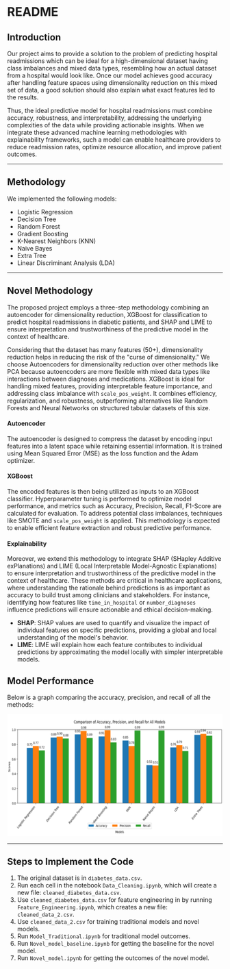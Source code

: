 # README

## Introduction
Our project aims to provide a solution to the problem of predicting hospital readmissions which can be ideal for a high-dimensional dataset having class imbalances and mixed data types, resembling how an actual dataset from a hospital would look like. Once our model achieves good accuracy after handling feature spaces using dimensionality reduction on this mixed set of data, a good solution should also explain what exact features led to the results.

Thus, the ideal predictive model for hospital readmissions must combine accuracy, robustness, and interpretability, addressing the underlying complexities of the data while providing actionable insights. When we integrate these advanced machine learning methodologies with explainability frameworks, such a model can enable healthcare providers to reduce readmission rates, optimize resource allocation, and improve patient outcomes.

---

## Methodology
We implemented the following models:
- Logistic Regression
- Decision Tree
- Random Forest
- Gradient Boosting
- K-Nearest Neighbors (KNN)
- Naive Bayes
- Extra Tree
- Linear Discriminant Analysis (LDA)

---

## Novel Methodology
The proposed project employs a three-step methodology combining an autoencoder for dimensionality reduction, XGBoost for classification to predict hospital readmissions in diabetic patients, and SHAP and LIME to ensure interpretation and trustworthiness of the predictive model in the context of healthcare.

Considering that the dataset has many features (50+), dimensionality reduction helps in reducing the risk of the "curse of dimensionality." We choose Autoencoders for dimensionality reduction over other methods like PCA because autoencoders are more flexible with mixed data types like interactions between diagnoses and medications. XGBoost is ideal for handling mixed features, providing interpretable feature importance, and addressing class imbalance with `scale_pos_weight`. It combines efficiency, regularization, and robustness, outperforming alternatives like Random Forests and Neural Networks on structured tabular datasets of this size.

#### Autoencoder
The autoencoder is designed to compress the dataset by encoding input features into a latent space while retaining essential information. It is trained using Mean Squared Error (MSE) as the loss function and the Adam optimizer. 

#### XGBoost
The encoded features is then being utilized as inputs to an XGBoost classifier. Hyperparameter tuning is performed to optimize model performance, and metrics such as Accuracy, Precision, Recall, F1-Score are calculated for evaluation. To address potential class imbalances, techniques like SMOTE and `scale_pos_weight` is applied. This methodology is expected to enable efficient feature extraction and robust predictive performance.

#### Explainability
Moreover, we extend this methodology to integrate SHAP (SHapley Additive exPlanations) and LIME (Local Interpretable Model-Agnostic Explanations) to ensure interpretation and trustworthiness of the predictive model in the context of healthcare. These methods are critical in healthcare applications, where understanding the rationale behind predictions is as important as accuracy to build trust among clinicians and stakeholders. For instance, identifying how features like `time_in_hospital` or `number_diagnoses` influence predictions will ensure actionable and ethical decision-making.

- **SHAP**: SHAP values are used to quantify and visualize the impact of individual features on specific predictions, providing a global and local understanding of the model's behavior.
- **LIME**: LIME will explain how each feature contributes to individual predictions by approximating the model locally with simpler interpretable models.


## Model Performance
Below is a graph comparing the accuracy, precision, and recall of all the methods:

![Model Performance](traditional_model_graph.png)

---

## Steps to Implement the Code
1. The original dataset is in `diabetes_data.csv`.
2. Run each cell in the notebook `Data_Cleaning.ipynb`, which will create a new file: `cleaned_diabetes_data.csv`.
3. Use `cleaned_diabetes_data.csv` for feature engineering in by running `Feature_Engineering.ipynb`, which creates a new file: `cleaned_data_2.csv`.
4. Use `cleaned_data_2.csv` for training traditional models and novel models.
5. Run `Model_Traditional.ipynb` for traditional model outcomes.
6. Run `Novel_model_baseline.ipynb` for getting the baseline for the novel model.
7. Run `Novel_model.ipynb` for getting the outcomes of the novel model.
